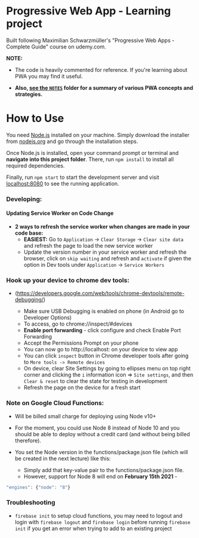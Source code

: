 # Progressive Web App - Learning project

Built following Maximilian Schwarzmüller's "Progressive Web Apps - Complete Guide" course on udemy.com.

**NOTE:**

- The code is heavily commented for reference. If you're learning about PWA you may find it useful.

- **Also, [see the `NOTES`](https://github.com/BrentGrammer/PWA---Learning-Project/tree/master/NOTES) folder for a summary of various PWA concepts and strategies.**

# How to Use

You need [Node.js](https://nodejs.org) installed on your machine. Simply download the installer from [nodejs.org](https://nodejs.org) and go through the installation steps.

Once Node.js is installed, open your command prompt or terminal and **navigate into this project folder**. There, run `npm install` to install all required dependencies.

Finally, run `npm start` to start the development server and visit [localhost:8080](http://localhost:8080) to see the running application.

### Developing:

#### Updating Service Worker on Code Change

- **2 ways to refresh the service worker when changes are made in your code base:**
  - **EASIEST:** Go to `Application` -> `Clear Storage` -> `Clear site data` and refresh the page to load the new service worker
  - Update the version number in your service worker and refresh the browser, click on `skip waiting` and refresh and `activate` if given the option in Dev tools under `Application` -> `Service Workers`

### Hook up your device to chrome dev tools:

- (https://developers.google.com/web/tools/chrome-devtools/remote-debugging/)

  - Make sure USB Debugging is enabled on phone (in Android go to Developer Options)
  - To access, go to chrome://inspect/#devices
  - **Enable port forwarding** - click configure and check Enable Port Forwarding
  - Accept the Permissions Prompt on your phone
  - You can now go to http://localhost:<app-port> on your device to view app
  - You can click `inspect` button in Chrome developer tools after going to `More tools -> Remote devices`
  - On device, clear Site Settings by going to ellipses menu on top right corner and clicking the `i` information icon => `Site settings`, and then `Clear & reset` to clear the state for testing in development
  - Refresh the page on the device for a fresh start

### Note on Google Cloud Functions:

- Will be billed small charge for deploying using Node v10+
- For the moment, you could use Node 8 instead of Node 10 and you should be able to deploy without a credit card (and without being billed therefore).

- You set the Node version in the functions/package.json file (which will be created in the next lecture) like this:

  - Simply add that key-value pair to the functions/package.json file.
  - However, support for Node 8 will end on **February 15th 2021** -

```javascript
"engines": {"node": "8"}
```

### Troubleshooting

- `firebase init` to setup cloud functions, you may need to logout and login with `firebase logout` and `firebase login` before running `firebase init` if you get an error when trying to add to an existing project

